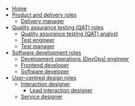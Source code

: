 * [Home](/)
* [Product and delivery roles]()
    * [Delivery manager](/delivery-manager/)
* [Quality assurance testing (QAT) roles]()
    * [Quality assurance testing (QAT) analyst]()
    * [Test engineer]()
    * [Test manager]()
* [Software development roles]()
    * [Development operations (DevOps) engineer](/devops/)
    * [Frontend developer](/frontend-developer)
    * [Software developer](/software-developer/)
* [User-centred design roles]()
    * [Interaction designer](/interaction-designer/)
        * [Lead interaction designer](/interaction-designer/LeadInteractionDesigner.md)
    * [Service designer](/service-designer/)
